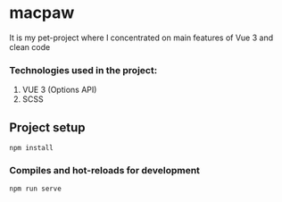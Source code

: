 # macpaw

It is my pet-project where I concentrated on main features of Vue 3 and clean code

### Technologies used in the project:
1. VUE 3 (Options API)
2. SCSS

## Project setup
```
npm install
```

### Compiles and hot-reloads for development
```
npm run serve
```


